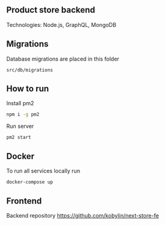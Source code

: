 ## Product store backend

Technologies: Node.js, GraphQL, MongoDB

## Migrations

Database migrations are placed in this folder
```
src/db/migrations
```

## How to run
Install pm2

```bash
npm i -g pm2
```

Run server

```
pm2 start
```

## Docker

To run all services locally run

```
docker-compose up
```

## Frontend

Backend repository https://github.com/kobylin/next-store-fe